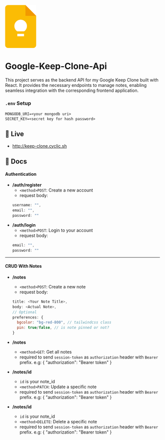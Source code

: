 <div align="">
  <img width="20%" src="/icon.png" alt="Keep Icon" />
  <h1>Google-Keep-Clone-Api</h1>
</div>

This project serves as the backend API for my Google Keep Clone built with React. It provides the necessary endpoints to manage notes, enabling seamless integration with the corresponding frontend application. 

### `.env` Setup
```
MONGODB_URI=<your mongodb uri>
SECRET_KEY=<secret key for hash password>
```

## 🚀 Live
* http://keep-clone.cyclic.sh

## 📃 Docs
#### Authentication
- **/auth/register**
  - `<method>POST`: Create a new account
  - request body:
  ```js
  username: "",
  email: "",
  password: ""
  ```
- **/auth/login**
  - `<method>POST`: Login to your account
  - request body:
  ```js
  email: "",
  password: ""
  ```

---
#### CRUD With Notes
- **/notes**
  - `<method>POST`: Create a new note
  - request body:
  ```js
  title: <Your Note Title>,
  body: <Actual Note>,
  // Optional
  preferences: {
    bgcolor: "bg-red-800", // tailwindcss class
    pin: true/false, // is note pinned or not?
  }
  ```
- **/notes**
  - `<method>GET`: Get all notes
  - required to send `session-token` as `authorization` header with `Bearer` prefix. e.g: { "authorization": "Bearer token" }

- **/notes/id**
  - `id` is your note_id
  - `<method>PATCH`: Update a specific note
  - required to send `session-token` as `authorization` header with `Bearer` prefix. e.g: { "authorization": "Bearer token" }

- **/notes/id**
  - `id` is your note_id
  - `<method>DELETE`: Delete a specific note
  - required to send `session-token` as `authorization` header with `Bearer` prefix. e.g: { "authorization": "Bearer token" }
